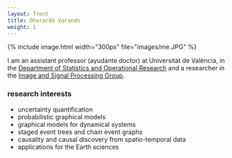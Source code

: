 ```yaml
---
layout: front
title: Gherardo Varando 
weight: 1
---
```


{% include image.html width="300px" file="images/me.JPG" %}

I am an assistant professor (ayudante doctor) at Universitat de València,
in the [Department of Statistics and Operational Research](https://www.uv.es/uvweb/statistics-operational-research-department/en/department-statistics-operational-research-1285857926292.html)
and a researcher in the 
[Image and Signal Processing Group](https://www.isp.uv.es).

### research interests

- uncertainty quantification
- probabilistic graphical models
- graphical models for dynamical systems
- staged event trees and chain event graphs
- causality and causal discovery from spatio-temporal data
- applications for the Earth sciences
